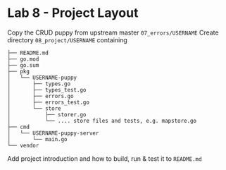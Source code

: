 # Lab 8 - Project Layout

Copy the CRUD puppy from upstream master `07_errors/USERNAME`
Create directory `08_project/USERNAME` containing

```
├── README.md
├── go.mod
├── go.sum
├── pkg
│   └── USERNAME-puppy
│       ├── types.go
│       ├── types_test.go
│       ├── errors.go
│       ├── errors_test.go
│       └── store
│           ├── storer.go
│           └── .... store files and tests, e.g. mapstore.go
├── cmd
│   └── USERNAME-puppy-server
│       └── main.go
└── vendor
```

Add project introduction and how to build, run & test it to `README.md`
